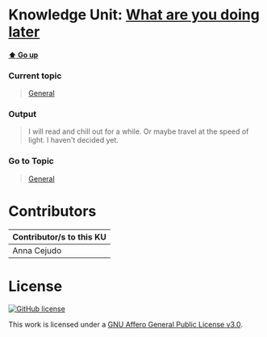 # Knowledge Unit: [What are you doing later](../../knowledge_units/general/what-are-you-doing-later.md)

#### [:arrow_up: Go up](../../topics/general.md)
### Current topic
> [General](../../topics/general.md)
### Output
> I will read and chill out for a while. Or maybe travel at the speed of light. I haven&#039;t decided yet.
### Go to Topic
> [General](../../topics/general.md)


# Contributors

| Contributor/s to this KU |
| - | 
| Anna Cejudo |

# License
[![GitHub license](https://img.shields.io/github/license/inbrainz/cerebro)](https://github.com/inbrainz/cerebro/blob/master/LICENSE)

This work is licensed under a [GNU Affero General Public License v3.0](https://www.gnu.org/licenses/agpl-3.0.txt).